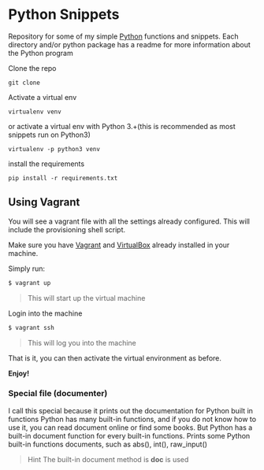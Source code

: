 # Python Snippets
   
Repository for some of my simple [Python](https://www.python.org/ "Python") functions and snippets.
Each directory and/or python package has a readme for more information about the Python program

Clone the repo
```
git clone 

```

Activate a virtual env
```
virtualenv venv
```

or activate a virtual env with Python 3.+(this is recommended as most snippets run on Python3)
```
virtualenv -p python3 venv
```

install the requirements
```
pip install -r requirements.txt
```

## Using Vagrant

You will see a vagrant file with all the settings already configured. This will include the provisioning shell script.

Make sure you have [Vagrant](https://www.vagrantup.com/) and [VirtualBox](https://www.virtualbox.org/wiki/Downloads?replytocom=98578) already installed in your machine.

Simply run:

``` sh
$ vagrant up
```
> This will start up the virtual machine

Login into the machine

``` sh
$ vagrant ssh
```
> This will log you into the machine

That is it, you can then activate the virtual environment as before.


**Enjoy!**

### Special file (documenter)

I call this special because it prints out the documentation for Python built in functions
Python has many built-in functions, and if you do not know how to use it, you can read document online or find some books. But Python has a built-in document function for every built-in functions.
Prints some Python built-in functions documents, such as abs(), int(), raw_input()

> Hint
The built-in document method is __doc__ is used
